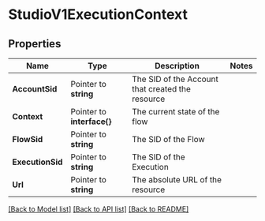 # StudioV1ExecutionContext

## Properties

Name | Type | Description | Notes
------------ | ------------- | ------------- | -------------
**AccountSid** | Pointer to **string** | The SID of the Account that created the resource |
**Context** | Pointer to **interface{}** | The current state of the flow |
**FlowSid** | Pointer to **string** | The SID of the Flow |
**ExecutionSid** | Pointer to **string** | The SID of the Execution |
**Url** | Pointer to **string** | The absolute URL of the resource |

[[Back to Model list]](../README.md#documentation-for-models) [[Back to API list]](../README.md#documentation-for-api-endpoints) [[Back to README]](../README.md)


